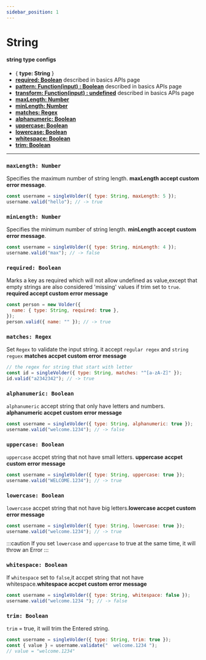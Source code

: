 ```yaml
---
sidebar_position: 1
---
```


# String

#### string type configs

- { **type: String** }
- [**required: Boolean**](#required-boolean) described in basics APIs page
- [**pattern: Function(input) : Boolean**](./basics#pattern-functioninput--boolean) described in basics APIs page
- [**transform: Function(input) : undefined**](./basics#transform-functioninput--undefined) described in basics APIs page
- [**maxLength: Number**](#maxlength-number)
- [**minLength: Number**](#minlength-number)
- [**matches: Regex**](#matches-regex)
- [**alphanumeric: Boolean**](#alphanumeric-boolean)
- [**uppercase: Boolean**](#uppercase-boolean)
- [**lowercase: Boolean**](#lowercase-boolean)
- [**whitespace: Boolean**](#whitespace-boolean)
- [**trim: Boolean**](#trim-boolean)

---

### `maxLength: Number`

Specifies the maximum number of string length. **maxLength accept custom error message**.

```js
const username = singleVolder({ type: String, maxLength: 5 });
username.valid("hello"); // -> true
```

### `minLength: Number`

Specifies the minimum number of string length. **minLength accept custom error message**.

```js
const username = singleVolder({ type: String, minLength: 4 });
username.valid("max"); // -> false
```

### `required: Boolean`

Marks a key as required which will not allow undefined as value,except that empty strings are also considered 'missing' values if trim set to `true`.
**required accept custom error message**

```js
const person = new Volder({
  name: { type: String, required: true },
});
person.valid({ name: "" }); // -> true
```

### `matches: Regex`

Set `Regex` to validate the input string. it accept `regular regex` and `string reguex`
**matches accpet custom error message**

```js
// the regex for string that start with letter
const id = singleVolder({ type: String, matches: "^[a-zA-Z]" });
id.valid("a2342342"); // -> true
```

### `alphanumeric: Boolean`

`alphanumeric` accept string that only have letters and numbers.
**alphanumeric accpet custom error message**

```js
const username = singleVolder({ type: String, alphanumeric: true });
username.valid("welcome.1234"); // -> false
```

### `uppercase: Boolean`

`uppercase` accpet string that not have small letters.
**uppercase accpet custom error message**

```js
const username = singleVolder({ type: String, uppercase: true });
username.valid("WELCOME.1234"); // -> true
```

### `lowercase: Boolean`

`lowercase` accpet string that not have big letters.**lowercase accpet custom error message**

```js
const username = singleVolder({ type: String, lowercase: true });
username.valid("welcome.1234"); // -> true
```

:::caution
If you set `lowercase` and `uppercase` to true at the same time, it will throw an Error
:::

### `whitespace: Boolean`

If `whitespace` set to `false`,it accpet string that not have whitespace.**whitespace accpet custom error message**

```js
const username = singleVolder({ type: String, whitespace: false });
username.valid("welcome.1234 "); // -> false
```

### `trim: Boolean`

`trim` = true, it will trim the Entered string.

```js
const username = singleVolder({ type: String, trim: true });
const { value } = username.validate("  welcome.1234 ");
// value = "welcome.1234"
```
